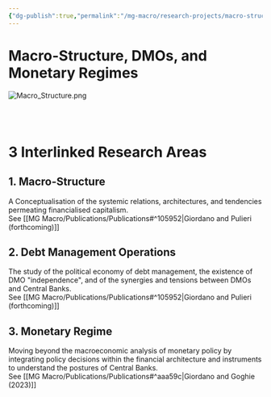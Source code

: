 ```yaml
---
{"dg-publish":true,"permalink":"/mg-macro/research-projects/macro-structures-and-dmo/","tags":["project","research","ongoing"],"created":"2023-12-11T21:42:47.000+00:00","updated":"2023-12-12T19:21:22.373+00:00"}
---
```



# Macro-Structure, DMOs, and Monetary Regimes


![Macro_Structure.png](/img/user/MG%20Macro/Attachments/Macro_Structure.png)


<br />
<br />

# 3 Interlinked Research Areas
## 1. Macro-Structure  
A Conceptualisation of the systemic relations, architectures, and tendencies permeating financialised capitalism.  
See [[MG Macro/Publications/Publications#^105952\|Giordano and Pulieri (forthcoming)]]
  
  
## 2. Debt Management Operations  
The study of the political economy of debt management, the existence of DMO "independence", and of the synergies and tensions between DMOs and Central Banks.  
See [[MG Macro/Publications/Publications#^105952\|Giordano and Pulieri (forthcoming)]]
  
## 3. Monetary Regime  
Moving beyond the macroeconomic analysis of monetary policy by integrating policy decisions within the financial architecture and instruments to understand the postures of Central Banks.  
See [[MG Macro/Publications/Publications#^aaa59c\|Giordano and Goghie (2023)]]

